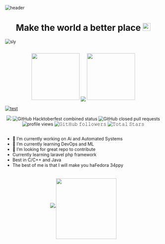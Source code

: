 ![header](https://github.com/JayantGoel001/JayantGoel001/blob/master/PNG/footer.png)
<h1 align="center">
  Make the world a better place
  <a target="_blank">
    <img src="https://github.com/JayantGoel001/JayantGoel001/blob/master/GIF/Earth.gif" width="25px" style="max-width:100%;">
  </a>
</h1>

![sly](https://i.imgur.com/KBkNic4.png)

##

<!-- Not working -->
<!-- <p align="center">
  <code>
    <img src="https://gitwar.herokuapp.com/badge?username=slyg3nius&style=for-the-badge&color=yellow&label=GITWAR+PROFILE+SCORE" alt="𝙶𝚒𝚝𝚑𝚞𝚋 𝙿𝚛𝚘𝚏𝚒𝚕𝚎 𝚂𝚌𝚘𝚛𝚎">
  </code>
</p> -->

<p align="center">
  <a>
    <img height="150" width="155" src="https://github.com/JayantGoel001/JayantGoel001/blob/master/PNG/left.png">
    <img align="center" src="http://github-readme-streak-stats.herokuapp.com?user=slyg3nius&theme=dark&ring=DDAD44&fire=DDAD44&border=DDC78F&background=121212"/>
    <img height="150" width="155" src="https://github.com/JayantGoel001/JayantGoel001/blob/master/PNG/right.png">
  </a>
</p>

[![test](https://github-profile-trophy.vercel.app/?username=slyg3nius&theme=darkhub&no-frame=true&margin-w=15&margin-h=15&column=8&no-bg=true)](https://github.com/slyg3nius?tab=repositories)

<p align="center">
  <a href="https://www.codacy.com/gh/son0fanton/Tacular-bot/dashboard?utm_source=github.com&amp;utm_medium=referral&amp;utm_content=slyg3nius/Tacular-bot&amp;utm_campaign=Badge_Grade"><img src="https://app.codacy.com/project/badge/Grade/361bc187bb2249e6bc68193b34bcfb09"/></a>
  <img alt="GitHub Hacktoberfest combined status" src="https://img.shields.io/github/hacktoberfest/2020/slyg3nius/automated-payroll">
  <img alt="GitHub closed pull requests" src="https://img.shields.io/github/issues-pr-closed/slyg3nius/Progme">
  <img alt = "profile views" src="https://komarev.com/ghpvc/?username=slyg3nius&style=flat&color=brightgreen">   
  <img alt="𝙶𝚒𝚝𝙷𝚞𝚋 𝚏𝚘𝚕𝚕𝚘𝚠𝚎𝚛𝚜" src="https://img.shields.io/github/followers/slyg3nius?label=Followers&style=social">
  <img src="https://img.shields.io/github/stars/slyg3nius?label=Stars" alt="𝚃𝚘𝚝𝚊𝚕 𝚂𝚝𝚊𝚛𝚜">
</p>

##

- 🔭 I’m currently working on Ai and Automated Systems
- 🌱 I’m currently learning DevOps and ML
- 🤔 I’m looking for great repo to contribute
- Currently learning laravel php framework
- Best in C/C++ and Java
- The best of me is that I will make you haFedora 34ppy

<p align="center">
  <a href="https://github.com/slyg3nius">
    <img align="center" src="https://github-readme-stats.vercel.app/api?username=slyg3nius&show_icons=true&hide_border=false&title_color=0088DD&amp&icon_color=FFFFFF&amp&text_color=FFFFFF&amp&bg_color=0d1117&count_private=true&include_all_commits=true"/>
  </a>
  <a href="https://github.com/slyg3nius">
    <img align="center" style="margin-top: 20px" height="195px" src="https://github-readme-stats.vercel.app/api/top-langs/?username=slyg3nius&text_color=FFFFFF&bg_color=0d1117&title_color=0088DD&langs_count=15&layout=compact&hide_border=false" />
  </a>
</p>

